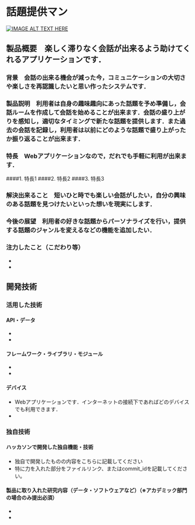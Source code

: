 # 話題提供マン

[![IMAGE ALT TEXT HERE](https://jphacks.com/wp-content/uploads/2020/09/JPHACKS2020_ogp.jpg)](https://www.youtube.com/watch?v=G5rULR53uMk)

## 製品概要　楽しく滞りなく会話が出来るよう助けてくれるアプリケーションです．
### 背景　会話の出来る機会が減った今，コミュニケーションの大切さや楽しさを再認識したいと思い作ったシステムです．
### 製品説明　利用者は自身の趣味趣向にあった話題を予め準備し，会話ルームを作成して会話を始めることが出来ます．会話の盛り上がりを感知し，適切なタイミングで新たな話題を提供します．また過去の会話を記録し，利用者は以前にどのような話題で盛り上がったか振り返ることが出来ます．
### 特長　Webアプリケーションなので，だれでも手軽に利用が出来ます．
####1. 特長1
####2. 特長2
####3. 特長3

### 解決出来ること　短いひと時でも楽しい会話がしたい，自分の興味のある話題を見つけたいといった想いを現実にします．
### 今後の展望　利用者の好きな話題からパーソナライズを行い，提供する話題のジャンルを変えるなどの機能を追加したい．
### 注力したこと（こだわり等）
* 
* 

## 開発技術
### 活用した技術
#### API・データ
* 
* 

#### フレームワーク・ライブラリ・モジュール
* 
* 

#### デバイス
* Webアプリケーションです．インターネットの接続下であればどのデバイスでも利用できます．
* 

### 独自技術
#### ハッカソンで開発した独自機能・技術
* 独自で開発したものの内容をこちらに記載してください
* 特に力を入れた部分をファイルリンク、またはcommit_idを記載してください。

#### 製品に取り入れた研究内容（データ・ソフトウェアなど）（※アカデミック部門の場合のみ提出必須）
* 
* 
